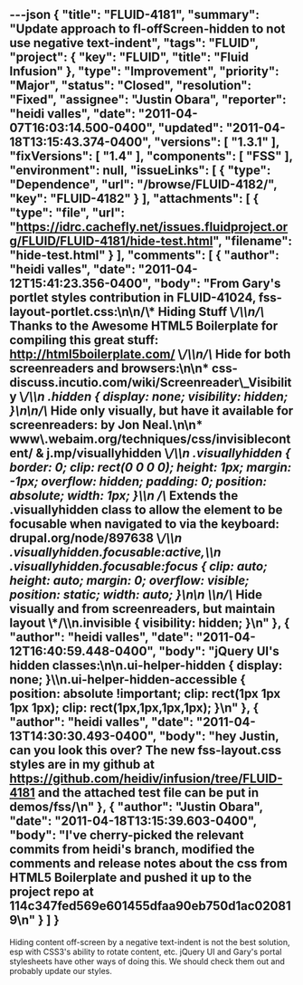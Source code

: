 ---json
{
  "title": "FLUID-4181",
  "summary": "Update approach to fl-offScreen-hidden to not use negative text-indent",
  "tags": "FLUID",
  "project": {
    "key": "FLUID",
    "title": "Fluid Infusion"
  },
  "type": "Improvement",
  "priority": "Major",
  "status": "Closed",
  "resolution": "Fixed",
  "assignee": "Justin Obara",
  "reporter": "heidi valles",
  "date": "2011-04-07T16:03:14.500-0400",
  "updated": "2011-04-18T13:15:43.374-0400",
  "versions": [
    "1.3.1"
  ],
  "fixVersions": [
    "1.4"
  ],
  "components": [
    "FSS"
  ],
  "environment": null,
  "issueLinks": [
    {
      "type": "Dependence",
      "url": "/browse/FLUID-4182/",
      "key": "FLUID-4182"
    }
  ],
  "attachments": [
    {
      "type": "file",
      "url": "https://idrc.cachefly.net/issues.fluidproject.org/FLUID/FLUID-4181/hide-test.html",
      "filename": "hide-test.html"
    }
  ],
  "comments": [
    {
      "author": "heidi valles",
      "date": "2011-04-12T15:41:23.356-0400",
      "body": "From Gary's portlet styles contribution in FLUID-41024, fss-layout-portlet.css:\n\n/\\* Hiding Stuff \\*/\\\n/\\* Thanks to the Awesome HTML5 Boilerplate for compiling this great stuff: <http://html5boilerplate.com/> \\*/\\\n/\\* Hide for both screenreaders and browsers:\n\n* css-discuss.incutio.com/wiki/Screenreader\\_Visibility \\*/\\\n  .hidden { display: none; visibility: hidden; }\n\n/\\* Hide only visually, but have it available for screenreaders: by Jon Neal.\n\n* www\\.webaim.org/techniques/css/invisiblecontent/  &  j.mp/visuallyhidden \\*/\\\n  .visuallyhidden { border: 0; clip: rect(0 0 0 0); height: 1px; margin: -1px; overflow: hidden; padding: 0; position: absolute; width: 1px; }\\\n  /\\* Extends the .visuallyhidden class to allow the element to be focusable when navigated to via the keyboard: drupal.org/node/897638 \\*/\\\n  .visuallyhidden.focusable:active,\\\n  .visuallyhidden.focusable:focus { clip: auto; height: auto; margin: 0; overflow: visible; position: static; width: auto; }\n\n&#x20;\\\n/\\* Hide visually and from screenreaders, but maintain layout \\*/\\\n.invisible { visibility: hidden; }\n"
    },
    {
      "author": "heidi valles",
      "date": "2011-04-12T16:40:59.448-0400",
      "body": "jQuery UI's hidden classes:\n\n.ui-helper-hidden { display: none; }\\\n.ui-helper-hidden-accessible { position: absolute !important; clip: rect(1px 1px 1px 1px); clip: rect(1px,1px,1px,1px); }\n"
    },
    {
      "author": "heidi valles",
      "date": "2011-04-13T14:30:30.493-0400",
      "body": "hey Justin, can you look this over? The new fss-layout.css styles are in my github at <https://github.com/heidiv/infusion/tree/FLUID-4181>  and the attached test file can be put in demos/fss/\n"
    },
    {
      "author": "Justin Obara",
      "date": "2011-04-18T13:15:39.603-0400",
      "body": "I've cherry-picked the relevant commits from heidi's branch, modified the comments and release notes about the css from HTML5 Boilerplate and pushed it up to the project repo at 114c347fed569e601455dfaa90eb750d1ac020819\n"
    }
  ]
}
---
Hiding content off-screen by a negative text-indent is not the best solution, esp with CSS3's ability to rotate content, etc. jQuery UI and Gary's portal stylesheets have other ways of doing this. We should check them out and probably update our styles.

        